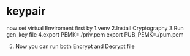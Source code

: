 # keypair
now set virtual Enviroment first by
1.venv
2.Install Cryptography
3.Run gen_key file
4.export PEMK=./priv.pem
export PUB_PEMK=./pum.pem

5. Now you can run both Encrypt and Decrypt file
